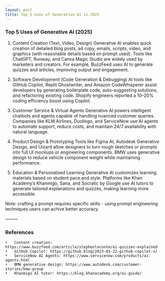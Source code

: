 ```yaml
---
layout: post
title: Top 5 Uses of Generative AI in 2025
---
```


### Top 5 Uses of Generative AI (2025)

1. Content Creation (Text, Video, Design)
Generative AI enables quick creation of detailed blog posts, ad copy, emails, scripts, video, and graphics (with reasonable details based on prompt used). Tools like ChatGPT, Runway, and Canva Magic Studio are widely used by marketers and creators. For example, BuzzFeed uses AI to generate quizzes and articles, improving output and engagement.

2. Software Development (Code Generation & Debugging)
AI tools like GitHub Copilot, Replit Ghostwriter, and Amazon CodeWhisperer assist developers by generating boilerplate code, auto-suggesting solutions, and refactoring existing code. Shopify engineers reported a 10–20% coding efficiency boost using Copilot.

3. Customer Service & Virtual Agents
Generative AI powers intelligent chatbots and agents capable of handling nuanced customer queries. Companies like KLM Airlines, Duolingo, and ServiceNow use AI agents to automate support, reduce costs, and maintain 24/7 availability with natural language.

4. Product Design & Prototyping
Tools like Figma AI, Autodesk Generative Design, and Uizard allow designers to turn rough sketches or prompts into full UI mockups or engineering components. BMW uses generative design to reduce vehicle component weight while maintaining performance.

5. Education & Personalised Learning
Generative AI customizes learning materials based on student pace and style. Platforms like Khan Academy’s Khanmigo, Sana, and Socratic by Google use AI tutors to generate tailored explanations and quizzes, making learning more accessible.

Note: crafting a prompt requires specific skills - using prompt engineering techniques users can achive better accuracy.

⸻

 ### References
	•	Content creation: https://www.buzzfeed.com/article/stephenlaconte/ai-quizzes-explained
	•	GitHub Copilot: https://github.blog/2023-03-22-github-copilot-x/
	•	ServiceNow AI Agents: https://www.servicenow.com/products/ai-agents.html
	•	BMW generative design: https://www.autodesk.com/customer-stories/bmw-group
	•	Khanmigo AI tutor: https://blog.khanacademy.org/ai-guide/
